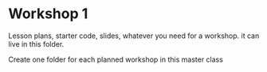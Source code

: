 # Workshop 1

Lesson plans, starter code, slides, whatever you need for a workshop. it can live in this folder.

Create one folder for each planned workshop in this master class
